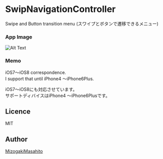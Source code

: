 # SwipNavigationController
Swipe and Button transition menu
(スワイプとボタンで遷移できるメニュー)

### App Image ###
![Alt Text](https://github.com/MMasahito/SwipViewControllers/blob/master/image.gif)  

### Memo ###
iOS7〜iOS8 correspondence.  
I support that until iPhone4 〜iPhone6Plus.  

iOS7〜iOS8にも対応させています。  
サポートディバイスはiPhone4 〜iPhone6Plusです。

## Licence

MIT

## Author

[MizogakiMasahito](https://github.com/MMasahito)
